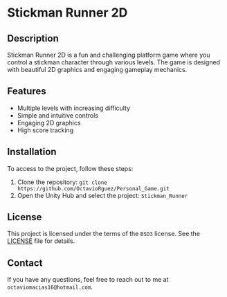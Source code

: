 # Stickman Runner 2D

## Description

Stickman Runner 2D is a fun and challenging platform game where you control a stickman character through various levels. The game is designed with beautiful 2D graphics and engaging gameplay mechanics.

## Features

- Multiple levels with increasing difficulty
- Simple and intuitive controls
- Engaging 2D graphics
- High score tracking

## Installation

To access to the project, follow these steps:

1. Clone the repository: `git clone https://github.com/OctavioRguez/Personal_Game.git`
2. Open the Unity Hub and select the project: `Stickman_Runner`

## License

This project is licensed under the terms of the `BSD3` license. See the [LICENSE](LICENSE) file for details.

## Contact

If you have any questions, feel free to reach out to me at `octaviomacias16@hotmail.com`.